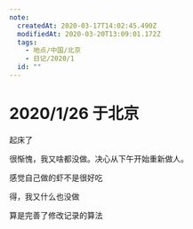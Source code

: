 ```yaml
---
note:
  createdAt: 2020-03-17T14:02:45.490Z
  modifiedAt: 2020-03-20T13:09:01.172Z
  tags:
    - 地点/中国/北京
    - 日记/2020/1
  id: ""
---
```


# 2020/1/26 于北京

<!-- @timer "date":"Sun Jan 26 2020 09:00:59 GMT+0800 (CST)" -->

起床了

<!-- @timer "date":"Sun Jan 26 2020 11:54:09 GMT+0800 (China Standard Time)","duration":"about 3 hours" -->

很惭愧，我又啥都没做。决心从下午开始重新做人。

<!-- @timer "date":"Sun Jan 26 2020 13:29:34 GMT+0800 (China Standard Time)","duration":"about 2 hours" -->

感觉自己做的虾不是很好吃

<!-- @timer "date":"Sun Jan 26 2020 17:33:55 GMT+0800 (China Standard Time)","duration":"about 4 hours" -->

得，我又什么也没做

<!-- @timer "date":"Sun Jan 26 2020 21:53:33 GMT+0800 (China Standard Time)","duration":"about 4 hours" -->

算是完善了修改记录的算法
